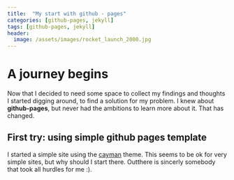 ```yaml
---
title:  "My start with github - pages"
categories: [github-pages, jekyll]
tags: [github-pages, jekyll]
header:
  image: /assets/images/rocket_launch_2000.jpg
---
```


# A journey begins

Now that I decided to need some space to collect my findings and thoughts I started digging around, to find a solution for my problem. I knew about **github-pages**, but never had the ambitions to learn more about it. That has changed.

## First try: using  simple github pages template

I started a simple site using the [cayman](https://github.com/pages-themes/cayman) theme. This seems to be ok for very simple sites, but why should I start there. Outthere is sincerly somebody that took all hurdles for me :).
